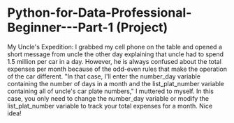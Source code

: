 # Python-for-Data-Professional-Beginner---Part-1 (Project)
My Uncle's Expedition: I grabbed my cell phone on the table and opened a short message from uncle the other day explaining that uncle had to spend 1.5 million per car in a day.
However, he is always confused about the total expenses per month because of the odd-even rules that make the operation of the car different. "In that case, I'll enter the number_day variable containing the number of days in a month and the list_plat_number variable containing all of uncle's car plate numbers," I muttered to myself.
In this case, you only need to change the number_day variable or modify the list_plat_number variable to track your total expenses for a month. Nice idea!
